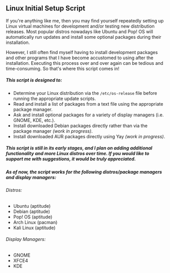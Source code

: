 ## Linux Initial Setup Script

If you're anything like me, then you may find yourself repeatedly setting up Linux virtual machines for development and/or testing new distribution releases. Most popular distros nowadays like Ubuntu and Pop! OS will automatically run updates and install some optional packages during their installation. 

However, I still often find myself having to install development packages and other programs that I have become accustomed to using after the installation. Executing this process over and over again can be tedious and time-consuming. So that's where this script comes in! 

##### This script is designed to:

* Determine your Linux distribution via the `/etc/os-release` file before running the appropriate update scripts.
* Read and install a list of packages from a text file using the appropriate package manager.
* Ask and install optional packages for a variety of display managers (i.e. GNOME, KDE, etc.).
* Install downloaded Debian packages directly rather than via the package manager _(work in progress)_.
* Install downloaded AUR packages directly using Yay _(work in progress)_.

##### This script is still in its early stages, and I plan on adding additional functionality and more Linux distros over time. If you would like to support me with suggestions, it would be truly appreciated.

##### As of now, the script works for the following distros/package managers and display managers:

###### Distros:
* Ubuntu (aptitude)
* Debian (aptitude)
* Pop! OS (aptitude)
* Arch Linux (pacman)
* Kali Linux (aptitude)

###### Display Managers:
* GNOME
* XFCE4
* KDE
